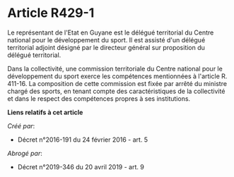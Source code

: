 # Article R429-1

Le représentant de l'Etat en Guyane est le délégué territorial du Centre national pour le développement du sport. Il est
assisté d'un délégué territorial adjoint désigné par le directeur général sur proposition du délégué territorial. 

Dans la collectivité, une commission territoriale du Centre national pour le développement du sport exerce les compétences
mentionnées à l'article R. 411-16. La composition de cette commission est fixée par arrêté du ministre chargé des sports, en
tenant compte des caractéristiques de la collectivité et dans le respect des compétences propres à ses institutions.

**Liens relatifs à cet article**

_Créé par_:

  - Décret n°2016-191 du 24 février 2016 - art. 5

_Abrogé par_:

  - Décret n°2019-346 du 20 avril 2019 - art. 9
